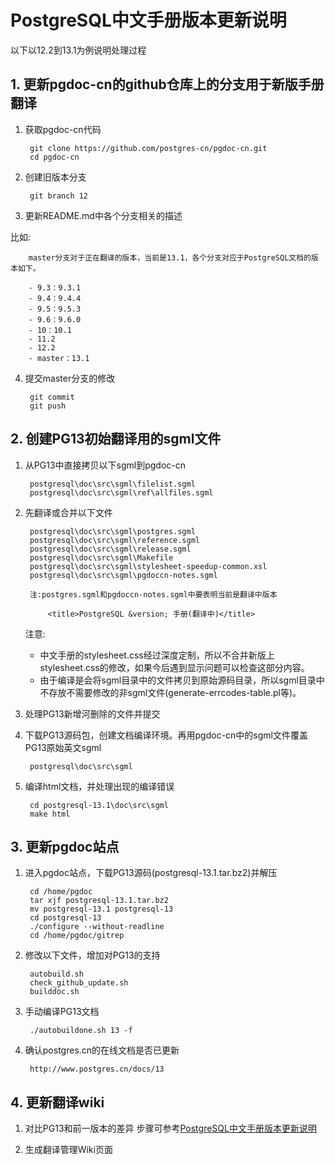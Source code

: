 
# PostgreSQL中文手册版本更新说明

以下以12.2到13.1为例说明处理过程

## 1. 更新pgdoc-cn的github仓库上的分支用于新版手册翻译

1. 获取pgdoc-cn代码

		git clone https://github.com/postgres-cn/pgdoc-cn.git
		cd pgdoc-cn

2. 创建旧版本分支

		git branch 12

3. 更新README.md中各个分支相关的描述
	
比如:

		master分支对于正在翻译的版本，当前是13.1，各个分支对应于PostgreSQL文档的版本如下。
		
		- 9.3：9.3.1
		- 9.4：9.4.4
		- 9.5：9.5.3
		- 9.6：9.6.0
		- 10：10.1
		- 11.2
		- 12.2
		- master：13.1

4. 提交master分支的修改

		git commit
		git push

## 2. 创建PG13初始翻译用的sgml文件

1. 从PG13中直接拷贝以下sgml到pgdoc-cn

		postgresql\doc\src\sgml\filelist.sgml
		postgresql\doc\src\sgml\ref\allfiles.sgml

2. 先翻译或合并以下文件

		postgresql\doc\src\sgml\postgres.sgml
		postgresql\doc\src\sgml\reference.sgml
		postgresql\doc\src\sgml\release.sgml
		postgresql\doc\src\sgml\Makefile
		postgresql\doc\src\sgml\stylesheet-speedup-common.xsl
		postgresql\doc\src\sgml\pgdoccn-notes.sgml
	
		注:postgres.sgml和pgdoccn-notes.sgml中要表明当前是翻译中版本
		
			<title>PostgreSQL &version; 手册(翻译中)</title>

	注意:
	  - 中文手册的stylesheet.css经过深度定制，所以不合并新版上stylesheet.css的修改，如果今后遇到显示问题可以检查这部分内容。
	  - 由于编译是会将sgml目录中的文件拷贝到原始源码目录，所以sgml目录中不存放不需要修改的非sgml文件(generate-errcodes-table.pl等)。

3. 处理PG13新增河删除的文件并提交

4. 下载PG13源码包，创建文档编译环境。再用pgdoc-cn中的sgml文件覆盖PG13原始英文sgml

		postgresql\doc\src\sgml

5. 编译html文档，并处理出现的编译错误

	    cd postgresql-13.1\doc\src\sgml
	    make html


## 3. 更新pgdoc站点 
1. 进入pgdoc站点，下载PG13源码(postgresql-13.1.tar.bz2)并解压

		cd /home/pgdoc
		tar xjf postgresql-13.1.tar.bz2
		mv postgresql-13.1 postgresql-13
		cd postgresql-13
		./configure --without-readline
		cd /home/pgdoc/gitrep

2. 修改以下文件，增加对PG13的支持

		autobuild.sh
		check_github_update.sh
		builddoc.sh

3. 手动编译PG13文档

		./autobuildone.sh 13 -f

4. 确认postgres.cn的在线文档是否已更新

		http://www.postgres.cn/docs/13

## 4. 更新翻译wiki
1. 对比PG13和前一版本的差异
  步骤可参考[PostgreSQL中文手册版本更新说明](https://github.com/ChenHuajun/pgdoctools/tree/master/upgrade/PostgreSQL中文手册版本更新说明.md)
  
2. 生成翻译管理Wiki页面
		
 
